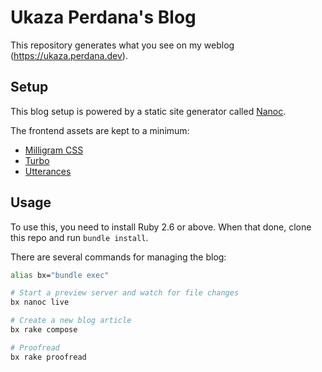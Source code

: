 # Ukaza Perdana's Blog

This repository generates what you see on my weblog (<https://ukaza.perdana.dev>).

## Setup

This blog setup is powered by a static site generator called [Nanoc](https://nanoc.ws/).

The frontend assets are kept to a minimum:
- [Milligram CSS](https://milligram.io/)
- [Turbo](https://turbo.hotwire.dev/)
- [Utterances](https://utteranc.es/)

## Usage

To use this, you need to install Ruby 2.6 or above. When that done, clone this repo and run `bundle install`.

There are several commands for managing the blog:

```sh
alias bx="bundle exec"

# Start a preview server and watch for file changes
bx nanoc live

# Create a new blog article
bx rake compose

# Proofread
bx rake proofread
```
